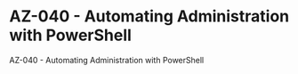 # AZ-040 - Automating Administration with PowerShell
AZ-040 - Automating Administration with PowerShell
